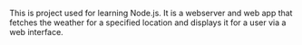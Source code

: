 This is project used for learning Node.js. It is a webserver and web app that fetches the weather for a specified location and displays it for a user via a web interface. 
